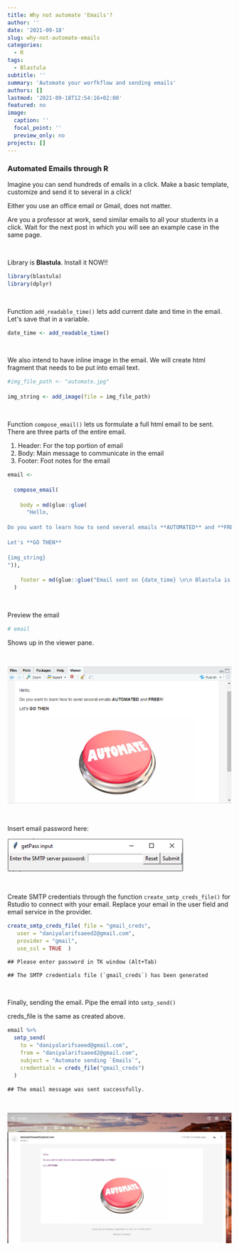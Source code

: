 ```yaml
---
title: Why not automate 'Emails'?
author: ''
date: '2021-09-18'
slug: why-not-automate-emails
categories:
  - R
tags:
  - Blastula
subtitle: ''
summary: 'Automate your worfkflow and sending emails'
authors: []
lastmod: '2021-09-18T12:54:16+02:00'
featured: no
image:
  caption: ''
  focal_point: ''
  preview_only: no
projects: []
---
```




### Automated Emails through R

Imagine you can send hundreds of emails in a click. Make a basic template, customize and send it to several in a click!

Either you use an office email or Gmail, does not matter.

Are you a professor at work, send similar emails to all your students in a click. Wait for the next post in which you will see an example case in the same page.

<br>

Library is **Blastula**. Install it NOW!!


```r
library(blastula)
library(dplyr)
```

<br>

Function `add_readable_time()` lets add current date and time in the email. Let's save that in a variable.


```r
date_time <- add_readable_time()
```

<br>

We also intend to have inline image in the email. We will create html fragment that needs to be put into email text.




```r
#img_file_path <- "automate.jpg"

img_string <- add_image(file = img_file_path)
```

<br>

Function `compose_email()` lets us formulate a full html email to be sent. There are three parts of the entire email.

1.  Header: For the top portion of email
2.  Body: Main message to communicate in the email
3.  Footer: Foot notes for the email


```r
email <-
  
  compose_email(
    
    body = md(glue::glue(
      "Hello,

Do you want to learn how to send several emails **AUTOMATED** and **FREE**!!! 

Let's **GO THEN**

{img_string}
")),
    
    footer = md(glue::glue("Email sent on {date_time} \n\n Blastula is fantastic"))
  )
```

<br>

Preview the email


```r
# email
```

Shows up in the viewer pane.

<br>

![](images/viewer.png)

<br>

Insert email password here:

![](images/Password.png)

<br>

Create SMTP credentials through the function `create_smtp_creds_file()` for Rstudio to connect with your email. Replace your email in the user field and email service in the provider.


```r
create_smtp_creds_file( file = "gmail_creds",
   user = "daniyalarifsaeed2@gmail.com",
   provider = "gmail",
   use_ssl = TRUE  )
```

```
## Please enter password in TK window (Alt+Tab)
```

```
## The SMTP credentials file (`gmail_creds`) has been generated
```

<br>

Finally, sending the email. Pipe the email into `smtp_send()`

creds_file is the same as created above.


```r
email %>%
  smtp_send(
    to = "daniyalarifsaeed@gmail.com",
    from = "daniyalarifsaeed2@gmail.com",
    subject = "Automate sending `Emails`",
    credentials = creds_file("gmail_creds")
  )
```

```
## The email message was sent successfully.
```

<br>

![](images/Received.png)

